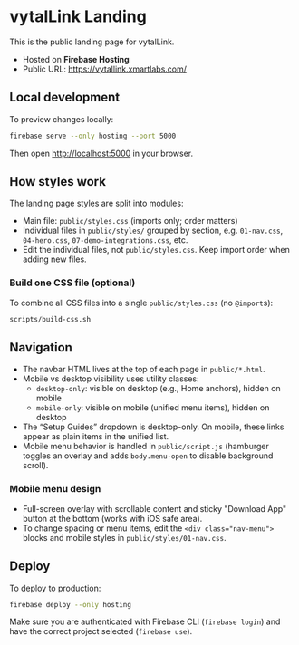 
# vytalLink Landing

This is the public landing page for vytalLink.

- Hosted on **Firebase Hosting**
- Public URL: https://vytallink.xmartlabs.com/

## Local development

To preview changes locally:

```bash
firebase serve --only hosting --port 5000
```

Then open [http://localhost:5000](http://localhost:5000) in your browser.

## How styles work

The landing page styles are split into modules:

- Main file: `public/styles.css` (imports only; order matters)
- Individual files in `public/styles/` grouped by section, e.g. `01-nav.css`, `04-hero.css`, `07-demo-integrations.css`, etc.
- Edit the individual files, not `public/styles.css`. Keep import order when adding new files.

### Build one CSS file (optional)

To combine all CSS files into a single `public/styles.css` (no `@import`s):

```bash
scripts/build-css.sh
```

## Navigation

- The navbar HTML lives at the top of each page in `public/*.html`.
- Mobile vs desktop visibility uses utility classes:
  - `desktop-only`: visible on desktop (e.g., Home anchors), hidden on mobile
  - `mobile-only`: visible on mobile (unified menu items), hidden on desktop
- The “Setup Guides” dropdown is desktop-only. On mobile, these links appear as plain items in the unified list.
- Mobile menu behavior is handled in `public/script.js` (hamburger toggles an overlay and adds `body.menu-open` to disable background scroll).

### Mobile menu design

- Full-screen overlay with scrollable content and sticky "Download App" button at the bottom (works with iOS safe area).
- To change spacing or menu items, edit the `<div class="nav-menu">` blocks and mobile styles in `public/styles/01-nav.css`.

## Deploy

To deploy to production:

```bash
firebase deploy --only hosting
```

Make sure you are authenticated with Firebase CLI (`firebase login`) and have the correct project selected (`firebase use`).
